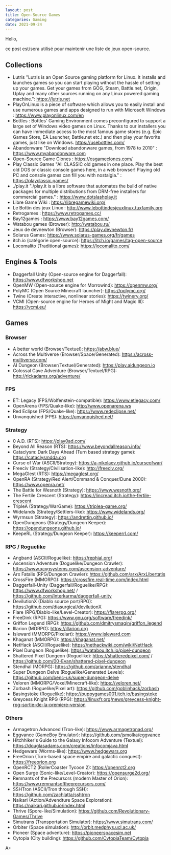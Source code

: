 ```yaml
---
layout: post
title: Open-Source Games
categories: Gaming
date: 2021-09-24
---
```


Hello,

ce post est/sera utilisé pour maintenir une liste de jeux open-source.

## Collections
- Lutris "Lutris is an Open Source gaming platform for Linux. It installs and launches games so you can start playing without the hassle of setting up your games. Get your games from GOG, Steam, Battle.net, Origin, Uplay and many other sources running on any Linux powered gaming machine.": <https://lutris.net>
- PlayOnLinux is a piece of software which allows you to easily install and use numerous games and apps designed to run with Microsoft Windows : <https://www.playonlinux.com/en>
- Bottles : Bottles' Gaming Environment comes preconfigured to support a large set of Windows video games on Linux. Thanks to our installers you can have immediate access to the most famous game stores (e.g. Epic Games Store, EA Launcher, Battle.net etc.) and then play your favorite games, just like on Windows. <https://usebottles.com/>
- Abandonware "Download abandonware games, from 1978 to 2010" : <https://www.myabandonware.com>
- Open-Source Game Clones : <https://osgameclones.com/>
- Play Classic Games "All CLASSIC old games in one place. Play the best old DOS or classic console games here, in a web browser!
Playing old PC and console games can fill you with nostalgia." : <https://playclassic.games/>
- ./play.it "./play.it is a libre software that automates the build of native packages for multiple distributions from DRM-free installers for commercial games." : <https://www.dotslashplay.it>
- Libre Game Wiki : <https://libregamewiki.org/>
- Le Bottin des jeux Linux : <http://www.lebottindesjeuxlinux.tuxfamily.org>
- Retrogames : <https://www.retrogames.cc/>
- Bay12games : <https://www.bay12games.com/>
- Watabou games (Browser): <http://watabou.ru/>
- Jeux de devnewton (Browser): <https://play.devnewton.fr/>
- Solarus Games: <https://www.solarus-games.org/fr/games>
- itch.io (catégorie open-source): <https://itch.io/games/tag-open-source>
- Locomalito (Traditional games): <https://locomalito.com/>

## Engines & Tools
- Daggerfall Unity (Open-source engine for Daggerfall): <https://www.dfworkshop.net>
- OpenMW (Open-source engine for Morrowind): <https://openmw.org/>
- PolyMC (Open Source Minecraft launcher): <https://polymc.org/>
- Twine (Create interactive, nonlinear stories): <https://twinery.org/>
- VCMI (Open-source engine for Heroes of Might and Magic III): <https://vcmi.eu/>

## Games

### Browser
- A better world (Browser/Textuel): <https://abw.blue/>
- Across the Multiverse (Browser/Space/Generated): <https://across-multiverse.com/>
- AI Dungeon (Browser/Textuel/Generated): <https://play.aidungeon.io>
- Colossal Cave Adventure (Browser/Textuel/RPG): <http://rickadams.org/adventure/>

### FPS
- ET: Legacy (FPS/Wolfenstein-compatible): <https://www.etlegacy.com/>
- OpenArena (FPS/Quake-like): <http://www.openarena.ws>
- Red Eclipse (FPS/Quake-like): <https://www.redeclipse.net/>
- Unvanquished (FPS): <https://unvanquished.net/>

### Strategy
- 0 A.D. (RTS): <https://play0ad.com/>
- Beyond All Reason (RTS): <https://www.beyondallreason.info/>
- Cataclysm: Dark Days Ahead (Turn based strategy game): <https://cataclysmdda.org>
- Curse of War (ASCII/Strategy): <https://a-nikolaev.github.io/curseofwar/>
- Freeciv (Strategy/Civilisation-like): <http://freeciv.org/>
- MegaGlest (RTS): <https://megaglest.org/>
- OpenRA (Strategy/Red Alert/Command & Conquer/Dune 2000): <https://www.openra.net/>
- The Battle for Wesnoth (Strategy): <https://www.wesnoth.org/>
- The Fertile Crescent (Strategy): <https://lincread.itch.io/the-fertile-crescent>
- TripleA (Strategy/WarGame): <https://triplea-game.org/>
- Widelands (Strategy/Settlers-like): <https://www.widelands.org/>
- Wyrmsun (Strategy): <https://andrettin.github.io/>
- OpenDungeons (Strategy/Dungeon Keeper): <https://opendungeons.github.io/>
- KeepeRL (Strategy/Dungeon Keeper): <https://keeperrl.com/>

### RPG / Roguelike
- Angband (ASCII/Roguelike): <https://rephial.org/>
- Ascension Adventure (Doguelike/Dungeon Crawler): <https://www.xcvgsystems.com/ascension-adventure/>
- Arx Fatalis (RPG/Dungeon Crawler): <https://github.com/arx/ArxLibertatis>
- CrossFire (MMORPG): <https://crossfire.real-time.com/index.html>
- Daggerfall-Unity (Daggerfall/Roguelike/RPG): <https://www.dfworkshop.net/> / <https://github.com/Interkarma/daggerfall-unity>
- DevilutionX (Diablo source port/RPG): <https://github.com/diasurgical/devilutionX>
- Flare (RPG/Diablo-like/Level-Creator): <https://flarerpg.org/>
- FreeDink (RPG): <https://www.gnu.org/software/freedink/>
- Griffon Legend (RPG): <https://github.com/dmitrysmagin/griffon_legend>
- Illarion (MORPG): <https://illarion.org>
- Isleward (MMORPG/Pixelart): <https://www.isleward.com>
- Khaganat (MMORPG): <https://khaganat.net/>
- NetHack (ASCII/Roguelike): <https://nethackwiki.com/wiki/NetHack>
- Pixel Dungeon (Roguelike): <https://watabou.itch.io/pixel-dungeon>
- Shattered Pixel Dungeon (Roguelike): <https://shatteredpixel.com/> / <https://github.com/00-Evan/shattered-pixel-dungeon>
- Stendhal (MORPG): <https://github.com/arianne/stendhal>
- Super Dungeon Delve (Roguelike/Generated Levels): <https://github.com/benc-uk/super-dungeon-delve>
- Veloren (MMORPG/Voxel/Minecraft-like): <https://veloren.net/>
- Zorbash (Roguelike/Pixel art): <https://github.com/goblinhack/zorbash>
- Basingstoke (Roguelike): <https://puppygames001.itch.io/basingstoke>
- Greycess Knight RPG (RPG): <https://linuxfr.org/news/greycess-knight-rpg-sortie-de-la-premiere-version>

### Others
- Armagetron Advanced (Tron-like): <https://www.armagetronad.org/>
- Eggvance (GameBoy Emulator): <https://github.com/jsmolka/eggvance>
- Hitchhiker's Guide to the Galaxy Infocom Adventure (Textuel): <https://douglasadams.com/creations/infocomjava.html>
- Hedgewars (Worms-like): <https://www.hedgewars.org>
- FreeOrion (Turn-based space empire and galactic conquest): <https://freeorion.org>
- OpenRCT2 (RollerCoaster Tycoon 2): <https://openrct2.org>
- Open Surge (Sonic-like/Level-Creator): <https://opensurge2d.org/>
- Remnants of the Precursors (modern Master of Orion): <https://www.remnantsoftheprecursors.com/>
- SSHTron (ASCII/Tron through SSH): <https://github.com/zachlatta/sshtron>
- Naikari (Action/Advendture Space Exploration): <https://naikari.github.io/index.html>
- Thrive (Spore-like/Simulation): <https://github.com/Revolutionary-Games/Thrive>
- Simutrans (Transportation Simulator): <https://www.simutrans.com/>
- Orbiter (Space simulation): <http://orbit.medphys.ucl.ac.uk/>
- Pioneer (Space adventure): <https://pioneerspacesim.net>
- Cytopia (City building): <https://github.com/CytopiaTeam/Cytopia>

A+
